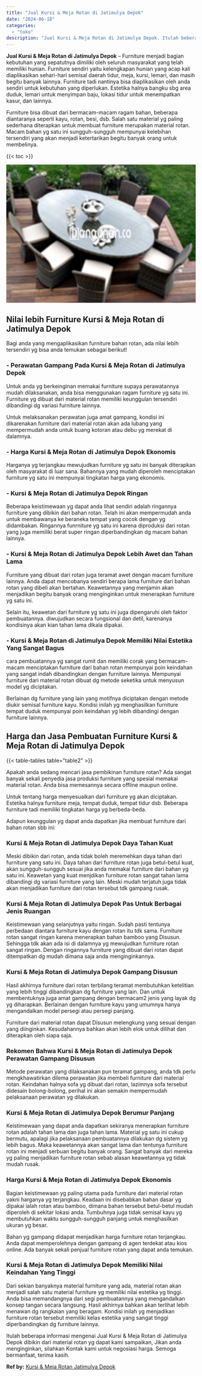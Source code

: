 ```yaml
---
title: "Jual Kursi & Meja Rotan di Jatimulya Depok"
date: "2024-06-18"
categories: 
  - "toko"
description: "Jual Kursi & Meja Rotan di Jatimulya Depok. Itulah beberapa informasi mengenai Jual Kursi & Meja Rotan di Jatimulya Depok dibikin dari material rotan yg dapa..."
---
```


**Jual Kursi & Meja Rotan di Jatimulya Depok** – Furniture menjadi bagian kebutuhan yang sepatutnya dimiliki oleh seluruh masyarakat yang telah memiliki hunian. Furniture sendiri yaitu kelengkapan hunian yang acap kali diaplikasikan sehari-hari semisal daerah tidur, meja, kursi, lemari, dan masih begitu banyak lainnya. Furniture tadi nantinya bisa diaplikasikan oleh anda sendiri untuk kebutuhan yang diperlukan. Estetika halnya bangku sbg area duduk, lemari untuk menyimpan baju, lokasi tidur untuk menempatkan kasur, dan lainnya.

Furniture bisa dibuat dari bermacam-macam ragam bahan, beberapa diantaranya seperti kayu, rotan, besi, dsb. Salah satu material yg paling sederhana diterapkan untuk membuat furniture merupakan material rotan. Macam bahan yg satu ini sungguh-sungguh mempunyai kelebihan tersendiri yang akan menjadi ketertarikan begitu banyak orang untuk membelinya.

{{< toc >}}

![Jual Kursi & Meja Rotan di Jatimulya Depok](/images/kursi-meja-rotan-murah10.png)

## Nilai lebih Furniture Kursi & Meja Rotan di Jatimulya Depok

Bagi anda yang mengaplikasikan furniture bahan rotan, ada nilai lebih tersendiri yg bisa anda temukan sebagai berikut!

### \- Perawatan Gampang Pada Kursi & Meja Rotan di Jatimulya Depok

Untuk anda yg berkeinginan memakai furniture supaya perawatannya mudah dilaksanakan, anda bisa menggunakan ragam furniture yg satu ini. Furniture yg dibuat dari material rotan memiliki keunggulan tersendiri dibandingi dg variasi furniture lainnya.

Untuk melaksanakan perawatan juga amat gampang, kondisi ini dikarenakan furniture dari material rotan akan ada lubang yang mempermudah anda untuk buang kotoran atau debu yg merekat di dalamnya.

### \- Harga Kursi & Meja Rotan di Jatimulya Depok Ekonomis

Harganya yg terjangkau mewujudkan furniture yg satu ini banyak diterapkan oleh masyarakat di luar sana. Bahannya yang mudah diperoleh menciptakan furniture yg satu ini mempunyai tingkatan harga yang ekonomis.

### \- Kursi & Meja Rotan di Jatimulya Depok Ringan

Beberapa keistimewaan yg dapat anda lihat sendiri adalah ringannya furniture yang dibikin dari bahan rotan. Telah ini akan mempermudah anda untuk membawanya ke beraneka tempat yang cocok dengan yg didambakan. Ringannya funrniture yg satu ini karena diproduksi dari rotan yang juga memiliki berat super ringan diperbandingkan dg macam bahan lainnya.

### \- Kursi & Meja Rotan di Jatimulya Depok Lebih Awet dan Tahan Lama

Furniture yang dibuat dari rotan juga teramat awet dengan macam furniture lainnya. Anda dapat mencobanya sendiri berapa lama furniture dari bahan rotan yang dibeli akan bertahan. Keawetannya yang menjamin akan menjadikan begitu banyak orang menginginkan untuk menerapkan furniture yg satu ini.

Selain itu, keawetan dari furniture yg satu ini juga dipengaruhi oleh faktor pembuatannya. diwujudkan secara fungsional dan detil, karenanya kondisinya akan kian tahan lama dikala dipakai.

### \- Kursi & Meja Rotan di Jatimulya Depok Memiliki Nilai Estetika Yang Sangat Bagus

cara pembuatannya yg sangat rumit dan memiliki corak yang bermacam-macam menciptakan furniture dari bahan rotan mempunyai poin keindahan yang sangat indah dibandingkan dengan furniture lainnya. Mempunyai furniture dari material rotan dibuat dg metode seketika untuk menyusun model yg diciptakan.

Berlainan dg furniture yang lain yang motifnya diciptakan dengan metode diukir semisal furniture kayu. Kondisi inilah yg menghasilkan furniture tempat duduk mempunyai poin keindahan yg lebih dibandingi dengan furniture lainnya.

## Harga dan Jasa Pembuatan Furniture Kursi & Meja Rotan di Jatimulya Depok

{{< table-tables table="table2" >}}

Apakah anda sedang mencari jasa pembikinan furniture rotan? Ada sangat banyak sekali penyedia jasa produksi furniture yang spesial memakai material rotan. Anda bisa memesannya secara offline maupun online.

Untuk tentang harga menyesuaikan dari furniture yg akan diciptakan. Estetika halnya furniture meja, tempat duduk, tempat tidur dsb. Beberapa furniture tadi memiliki tingkatan harga yg berbeda-beda.

Adapun keunggulan yg dapat anda dapatkan jika membuat furniture dari bahan rotan sbb ini:

### Kursi & Meja Rotan di Jatimulya Depok Daya Tahan Kuat

Meski dibikin dari rotan, anda tidak boleh meremehkan daya tahan dari furniture yang satu ini. Daya tahan dari furniture rotan juga betul-betul kuat, akan sungguh-sungguh sesuai jika anda memakai furniture dari bahan yg satu ini. Keawetan yang kuat menjdikan furniture rotan sangat tahan lama dibandingi dg variasi furniture yang lain. Meski mudah terjatuh juga tidak akan menjadikan furniture dari rotan tersebut tdk gampang rusak.

### Kursi & Meja Rotan di Jatimulya Depok Pas Untuk Berbagai Jenis Ruangan

Keistimewaan yang selanjutnya yaitu ringan. Sudah pasti tentunya perbedaan diantara furniture kayu dengan rotan itu tdk sama. Furniture rotan sangat ringan karena menerapkan bahan bamboo yang Disusun. Sehingga tdk akan ada isi di dalamnya yg mewujudkan furniture rotan sangat ringan. Dengan ringannya furniture yang dibuat dari rotan dapat ditempatkan dg mudah dimana saja anda menginginkannya.

### Kursi & Meja Rotan di Jatimulya Depok Gampang Disusun

Hasil akhirnya furniture dari rotan terbilang teramat membutuhkan ketelitian yang lebih tinggi dibandingkan dg furniture yang lain. Dan untuk membentuknya juga amat gampang dengan bermacam2 jenis yang layak dg yg diharapkan. Berlainan dengan furniture kayu yang umumnya hanya mengandalkan model persegi atau persegi panjang.

Furniture dari material rotan dapat Disusun melengkung yang sesuai dengan yang diinginkan. Kesudahannya bahkan akan lebih elok untuk dilihat dan diterapkan oleh siapa saja.

### Rekomen Bahwa Kursi & Meja Rotan di Jatimulya Depok Perawatan Gampang Disusun

Metode perawatan yang dilaksanakan pun teramat gampang, anda tdk perlu mengkhawatirkan dilema perawatan jika membeli furniture dari material rotan. Keindahan halnya sofa yg dibuat dari rotan, lazimnya sofa tersebut didesain bolong-bolong, perihal ini akan semakin mempermudah pelaksanaan perawatan yg dilakukan.

### Kursi & Meja Rotan di Jatimulya Depok Berumur Panjang

Keistimewaan yang dapat anda dapatkan sekiranya menerapkan furniture rotan adalah tahan lama dan juga tahan lama. Material yg satu ini cukup bermutu, apalagi jika pelaksanaan pembuatannya dilakukan dg sistem yg lebih bagus. Maka keawetannya akan sangat lama dan tentunya furniture rotan ini menjadi serbuan begitu banyak orang. Sangat banyak dari mereka yg paling menjadikan furniture rotan sebab alasan keawetannya yg tidak mudah rusak.

### Harga Kursi & Meja Rotan di Jatimulya Depok Ekonomis

Bagian keistimewaan yg paling utama pada furniture dari material rotan yakni harganya yg terjangkau. Keadaan ini disebabkan bahan dasar yg dipakai ialah rotan atau bamboo, dimana bahan tersebut betul-betul mudah diperoleh di sekitar lokasi anda. Tumbuhnya juga tidak semisal kayu yg membutuhkan waktu sungguh-sungguh panjang untuk menghasilkan ukuran yg besar.

Bahan yg gampang didapat menjadikan harga furniture rotan terjangkau. Anda dapat memperolehnya dengan gampang di agen terdekat atau kios online. Ada banyak sekali penjual furniture rotan yang dapat anda temukan.

### Kursi & Meja Rotan di Jatimulya Depok Memiliki Nilai Keindahan Yang Tinggi

Dari sekian banyaknya material furniture yang ada, material rotan akan menjadi salah satu material furniture yg memiliki nilai estetika yg tinggi. Anda bisa memandangnya dari segi pembuatannya yang mengandalkan konsep tangan secara langsung. Hasil akhirnya bahkan akan terlihat lebih menawan dg rangkaian yang beragam. Kondisi inilah yg menjadikan furniture rotan tersebut memiliki kelas estetika yang sangat tinggi diperbandingkan dg furniture lainnya.

Itulah beberapa informasi mengenai Jual Kursi & Meja Rotan di Jatimulya Depok dibikin dari material rotan yg dapat kami sampaikan, Jikan anda menginginkan, silahkan Kontak kami untuk negosiasi harga. Semoga bermanfaat, terima kasih.

**Ref by:** [Kursi & Meja Rotan Jatimulya Depok](https://id.wikipedia.org/wiki/Kursi)

